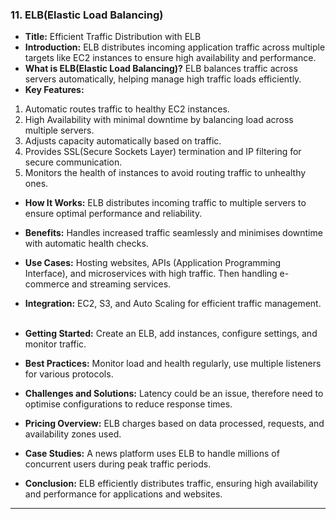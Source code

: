 ### 11. ELB(Elastic Load Balancing)


* **Title:** Efficient Traffic Distribution with ELB
&nbsp;
* **Introduction:**
ELB distributes incoming application traffic across multiple targets like EC2 instances to ensure high availability and performance.
&nbsp;
* **What is ELB(Elastic Load Balancing)?**
ELB balances traffic across servers automatically, helping manage high traffic loads efficiently.
&nbsp;
* **Key Features:**
1. Automatic routes traffic to healthy EC2 instances.
2. High Availability with minimal downtime by balancing load across multiple servers.
3. Adjusts capacity automatically based on traffic.
4. Provides SSL(Secure Sockets Layer) termination and IP filtering for secure communication.
5. Monitors the health of instances to avoid routing traffic to unhealthy ones.
&nbsp;
* **How It Works:**
ELB distributes incoming traffic to multiple servers to ensure optimal performance and reliability.
&nbsp;
* **Benefits:**
Handles increased traffic seamlessly and minimises downtime with automatic health checks.
&nbsp;
* **Use Cases:**
Hosting websites, APIs (Application Programming Interface), and microservices with high traffic. Then handling e-commerce and streaming services.
&nbsp;

* **Integration:**
EC2, S3, and Auto Scaling for efficient traffic management.
&nbsp;
* **Getting Started:**
Create an ELB, add instances, configure settings, and monitor traffic.
&nbsp;
* **Best Practices:**
Monitor load and health regularly, use multiple listeners for various protocols.
&nbsp;
* **Challenges and Solutions:**
Latency could be an issue, therefore need to optimise configurations to reduce response times.
&nbsp;
* **Pricing Overview:**
ELB charges based on data processed, requests, and availability zones used.
&nbsp;
* **Case Studies:**
A news platform uses ELB to handle millions of concurrent users during peak traffic periods.
&nbsp;
* **Conclusion:**
ELB efficiently distributes traffic, ensuring high availability and performance for applications and websites.
****